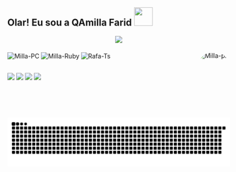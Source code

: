 ## Olar! Eu sou a QAmilla Farid  <img height="180em" src="https://pm1.narvii.com/6482/153c248091929a35ab39a49e8dce30c49666a97a_128.jpg" style="width:42px;height:42px;"/>
<div align="center">
  <img height="180em" src="https://github-readme-stats.vercel.app/api/top-langs/?username=camillafarid&layout=compact&langs_count=7&theme=dracula"/>
</div>
<div style="display: inline_block"><br>
  <img align="center" alt="Milla-PC" height="30" width="40" src="https://www.svgrepo.com/show/19602/computer.svg">
  <img align="center" alt="Milla-Ruby" height="30" width="40" src="https://www.svgrepo.com/show/349494/ruby.svg">
  <img align="center" alt="Rafa-Ts" height="30" width="40" src="https://www.svgrepo.com/show/232655/capybara.svg">
  
  <img align="right" alt="Milla-pic" height="150" style="border-radius:50px;" src="https://share-cdn.picrew.me/shareImg/org/202109/480796_LrvNVYH2.png">
</div>
  
  ##
 
<div> 
  <a href="https://www.youtube.com/channel/UC_-uuuZbY0AAt9CViNzvc-Q" target="_blank"><img src="https://img.shields.io/badge/YouTube-FF0000?style=for-the-badge&logo=youtube&logoColor=white" target="_blank"></a>
  <a href="https://instagram.com/qamillafarid" target="_blank"><img src="https://img.shields.io/badge/-Instagram-%23E4405F?style=for-the-badge&logo=instagram&logoColor=white" target="_blank"></a>
  <a href="mailto:camilla.farid@gmail.com"><img src="https://img.shields.io/badge/-Gmail-%23333?style=for-the-badge&logo=gmail&logoColor=white" target="_blank"></a>
  <a href="https://www.linkedin.com/in/camilla-farid/" target="_blank"><img src="https://img.shields.io/badge/-LinkedIn-%230077B5?style=for-the-badge&logo=linkedin&logoColor=white" target="_blank"></a> 
 
  ![Snake animation](https://github.com/camillafarid/camillafarid/blob/output/github-contribution-grid-snake.svg)
 
</div>
